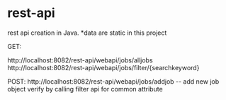 # rest-api
rest api creation in Java. *data are static in this project


GET:

http://localhost:8082/rest-api/webapi/jobs/alljobs
http://localhost:8082/rest-api/webapi/jobs/filter/{searchkeyword}

POST:
http://localhost:8082/rest-api/webapi/jobs/addjob -- add new job object verify by calling filter api for common attribute 